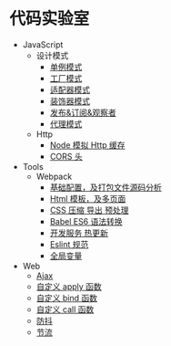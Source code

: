 # 代码实验室

- JavaScript
  - 设计模式
    - [单例模式](Web/Backend/design-pattern/single/index.js)
    - [工厂模式](Web/Backend/design-pattern/factory/index.js)
    - [适配器模式](Web/Backend/design-pattern/adapter/index.js)
    - [装饰器模式](Web/Backend/design-pattern/decorator/index.js)
    - [发布&订阅&观察者](Web/Backend/design-pattern/observer/index.js)
    - [代理模式](Web/Backend/design-pattern/observer/index.js)
  - Http
    - [Node 模拟 Http 缓存](Web/Backend/http/index.js#L19)
    - [CORS 头](Web/Backend/http/index.js#L67)
- Tools
  - Webpack
    - [基础配置，及打包文件源码分析](Web/Tool/webpack/demo01)
    - [Html 模板，及多页面](Web/Tool//webpack/demo02)
    - [CSS 压缩 导出 预处理](Web/Tool/webpack/demo03)
    - [Babel ES6 语法转换](Web/Tool/webpack/demo04)
    - [开发服务 热更新](Web/Tool/webpack/demo05)
    - [Eslint 规范](Web/Tool/webpack/demo06)
    - [全局变量](Web/Tool/webpack/demo07)
- Web
  - [Ajax](Web/Frontend/ajax.js)
  - [自定义 apply 函数](Web/Frontend/apply.js)
  - [自定义 bind 函数](Web/Frontend/bind.js)
  - [自定义 call 函数](Web/Frontend/call.js)
  - [防抖](Web/Frontend/debounce.js)
  - [节流](Web/Frontend/throttle.js)